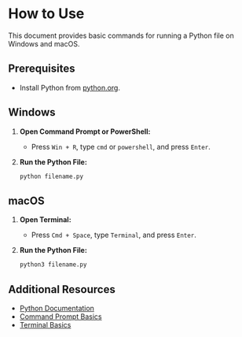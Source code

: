 # How to Use
This document provides basic commands for running a Python file on Windows and macOS.

## Prerequisites

- Install Python from [python.org](https://www.python.org/).

## Windows

1. **Open Command Prompt or PowerShell:**
	- Press `Win + R`, type `cmd` or `powershell`, and press `Enter`.

2. **Run the Python File:**
	```sh
	python filename.py
	```

## macOS

1. **Open Terminal:**
	- Press `Cmd + Space`, type `Terminal`, and press `Enter`.

2. **Run the Python File:**
	```sh
	python3 filename.py
	```

## Additional Resources

- [Python Documentation](https://docs.python.org/3/)
- [Command Prompt Basics](https://docs.microsoft.com/en-us/windows-server/administration/windows-commands/windows-commands)
- [Terminal Basics](https://www.macworld.com/article/221277/command-line-navigating-files-folders-mac-terminal.html)
